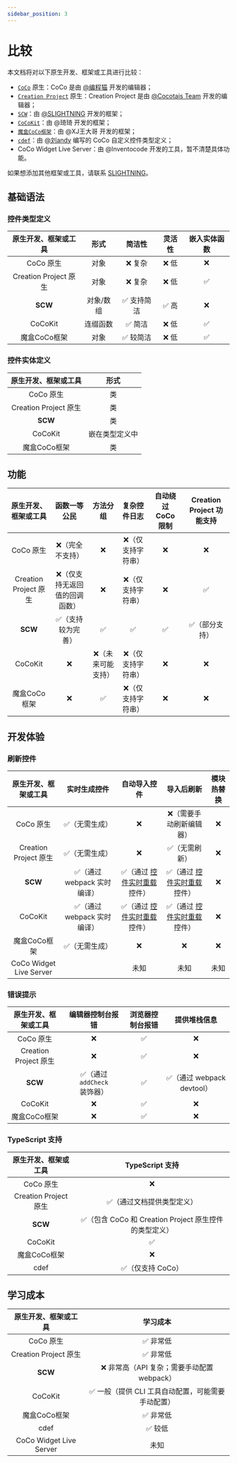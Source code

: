 ```yaml
---
sidebar_position: 3
---
```


# 比较

本文档将对以下原生开发、框架或工具进行比较：

- [`CoCo`](https://coco.codemao.cn/home) 原生：CoCo 是由 [@编程猫](https://www.codemao.cn/) 开发的编辑器；
- [`Creation Project`](https://cp.cocotais.cn/) 原生：Creation Project 是由 [@Cocotais Team](https://cocotais.cn/) 开发的编辑器；
- [`SCW`](/)：由 [@SLIGHTNING](https://s-lightning.github.io/) 开发的框架；
- [`CoCoKit`](https://www.yuque.com/yuqueyonghuslrsu6/qcqduw/uya7g9piiu5mcy28)：由 @琦琦 开发的框架；
- [`魔盒CoCo框架`](https://xjwangdage.feishu.cn/wiki/BpBswys7Ci65mQkqxMXc8tWDnXb)：由 @XJ王大哥 开发的框架；
- [`cdef`](https://github.com/liulyxandy-codemao/cdef)：由 [@刘andy](https://gitee.com/liulyxandy) 编写的 CoCo 自定义控件类型定义；
- CoCo Widget Live Server：由 @Inventocode 开发的工具，暂不清楚具体功能。

如果想添加其他框架或工具，请联系 [SLIGHTNING](https://s-lightning.github.io/)。

## 基础语法

### 控件类型定义

| 原生开发、框架或工具 | 形式 | 简洁性 | 灵活性 | 嵌入实体函数 |
| :-: | :-: | :-: | :-: | :-: |
| CoCo 原生 | 对象 | ❌ 复杂 | ❌ 低 | ❌ |
| Creation Project 原生 | 对象 | ❌ 复杂 | ❌ 低 | ✅ |
| **SCW** | 对象/数组 | ✅ 支持简洁 | ✅ 高 | ❌ |
| CoCoKit | 连缀函数 | ✅ 简洁 | ❌ 低 | ✅ |
| 魔盒CoCo框架 | 对象 | ✅ 较简洁 | ❌ 低 | ✅ |

### 控件实体定义

| 原生开发、框架或工具 | 形式 |
| :-: | :-: |
| CoCo 原生 | 类 |
| Creation Project 原生 | 类 |
| **SCW** | 类 |
| CoCoKit | 嵌在类型定义中 |
| 魔盒CoCo框架 | 类 |

## 功能

| 原生开发、框架或工具 | 函数一等公民 | 方法分组 | 复杂控件日志 | 自动绕过 CoCo 限制 | Creation Project 功能支持 |
| :-: | :-: | :-: | :-: | :-: | :-: |
| CoCo 原生 | ❌（完全不支持） | ❌ | ❌（仅支持字符串） | ❌ | ❌ |
| Creation Project 原生| ❌（仅支持无返回值的回调函数） | ❌ | ❌（仅支持字符串） | ❌ | ✅ |
| **SCW** | ✅（支持较为完善） | ✅ | ✅ | ✅ | ✅（部分支持） |
| CoCoKit | ❌ | ❌（未来可能支持） | ❌（仅支持字符串） | ❌ | ❌ |
| 魔盒CoCo框架 | ❌ | ✅ | ❌（仅支持字符串） | ❌ | ❌ |

## 开发体验

### 刷新控件

| 原生开发、框架或工具 | 实时生成控件 | 自动导入控件 | 导入后刷新 | 模块热替换 |
| :-: | :-: | :-: | :-: | :-: |
| CoCo 原生 | ✅（无需生成） | ❌ | ❌（需要手动刷新编辑器） | ❌ |
| Creation Project 原生 | ✅（无需生成） | ❌ | ✅（无需刷新） | ❌ |
| **SCW** | ✅（通过 webpack 实时编译） | ✅（通过 [控件实时重载](/docs/tutorial/guides/packaging-optimization#配置控件实时重载) 控件） | ✅（通过 [控件实时重载](/docs/tutorial/guides/packaging-optimization#配置控件实时重载) 控件） | ❌ |
| CoCoKit | ✅（通过 webpack 实时编译） | ✅（通过 [控件实时重载](/docs/tutorial/guides/packaging-optimization#配置控件实时重载) 控件） | ✅（通过 [控件实时重载](/docs/tutorial/guides/packaging-optimization#配置控件实时重载) 控件） | ❌ |
| 魔盒CoCo框架 | ✅（无需生成） | ❌ | ❌ | ❌ |
| CoCo Widget Live Server | | 未知 | 未知 | 未知 |

### 错误提示

| 原生开发、框架或工具 | 编辑器控制台报错 | 浏览器控制台报错 | 提供堆栈信息 |
| :-: | :-: | :-: | :-: |
| CoCo 原生 | ❌ | ✅ | ❌ |
| Creation Project 原生 | ❌ | ✅ | ❌ |
| **SCW** | ✅（通过 `addCheck` 装饰器） | ✅ | ✅（通过 webpack devtool） |
| CoCoKit | ❌ | ✅ | ❌ |
| 魔盒CoCo框架 | ❌ | ✅ | ❌ |

### TypeScript 支持

| 原生开发、框架或工具 | TypeScript 支持 |
| :-: | :-: |
| CoCo 原生 | ❌ |
| Creation Project 原生 | ✅（通过文档提供类型定义） |
| **SCW** | ✅（包含 CoCo 和 Creation Project 原生控件的类型定义） |
| CoCoKit | ✅ |
| 魔盒CoCo框架 | ❌ |
| cdef | ✅（仅支持 CoCo） |

## 学习成本

| 原生开发、框架或工具 | 学习成本 |
| :-: | :-: |
| CoCo 原生 | ✅ 非常低 |
| Creation Project 原生 | ✅ 非常低 |
| **SCW** | ❌ 非常高（API 复杂；需要手动配置 webpack） |
| CoCoKit | ✅ 一般（提供 CLI 工具自动配置，可能需要手动配置） |
| 魔盒CoCo框架 | ✅ 非常低 |
| cdef | ✅ 较低 |
| CoCo Widget Live Server | 未知 |
